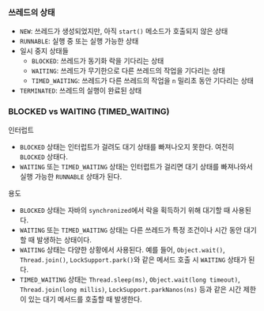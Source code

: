 ### 쓰레드의 상태
- `NEW`: 쓰레드가 생성되었지만, 아직 `start()` 메소드가 호출되지 않은 상태
- `RUNNABLE`: 실행 중 또는 실행 가능한 상태
- 일시 중지 상태들
  - `BLOCKED`: 쓰레드가 동기화 락을 기다리는 상태
  - `WAITING`: 쓰레드가 무기한으로 다른 쓰레드의 작업을 기다리는 상태
  - `TIMED_WAITING`: 쓰레드가 다른 쓰레드의 작업을 `n` 밀리초 동안 기다리는 상태
- `TERMINATED`: 쓰레드의 실행이 완료된 상태

### BLOCKED vs WAITING (TIMED_WAITING)
인터럽트
- `BLOCKED` 상태는 인터럽트가 걸려도 대기 상태를 빠져나오지 못한다. 여전히 `BLOCKED` 상태다.
- `WAITING` 또는 `TIMED_WAITING` 상태는 인터럽트가 걸리면 대기 상태를 빠져나와서 실행 가능한 `RUNNABLE` 상태가 된다.

용도
- `BLOCKED` 상태는 자바의 `synchronized`에서 락을 획득하기 위해 대기할 때 사용된다.
- `WAITING` 또는 `TIMED_WAITING` 상태는 다른 쓰레드가 특정 조건이나 시간 동안 대기할 때 발생하는 상태이다.
- `WAITING` 상태는 다양한 상황에서 사용된다. 예를 들어, `Object.wait()`, `Thread.join()`, `LockSupport.park()`와 같은 메서드 호출 시
`WAITING` 상태가 된다.
- `TIMED_WAITING` 상태는 `Thread.sleep(ms)`, `Object.wait(long timeout)`, `Thread.join(long millis)`, `LockSupport.parkNanos(ns)`
등과 같은 시간 제한이 있는 대기 메서드를 호출할 때 발생한다.